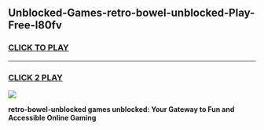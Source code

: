 
## Unblocked-Games-retro-bowel-unblocked-Play-Free-l80fv
<h3>
<a href="https://premium76.site?title=retro-bowel-unblocked&ref=12A">CLICK TO PLAY</a></h3>
<hr>

<h3>
<a href="https://premium76.site?title=retro-bowel-unblocked&ref=12A">CLICK 2 PLAY</a>
  
</h3>

<a href="https://premium76.site?title=retro-bowel-unblocked&ref=12A"><img src="https://clearcache.store/games.png"></a>


**retro-bowel-unblocked games unblocked: Your Gateway to Fun and Accessible Online Gaming**
